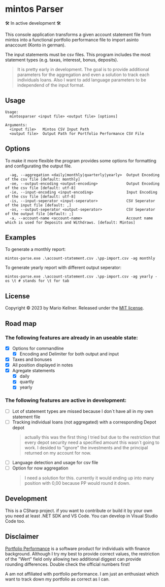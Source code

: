  # mintos Parser
🛠 In active development 🛠

This console application transforms a given account statement file from mintos into a functional portfolio performance file to import asinto anaccount (Konto in german).

The input statements must be csv files. This program includes the most statement types (e.g. taxas, interesst, bonus, deposits).
> It is pretty early in development. The goal is to provide additional parameters for the aggregation and even a solution to track each individuals loans. Also I want to add language parameters to be independend of the input format. 

 ## Usage
 
```cli
Usage:
  mintosparser <input file> <output file> [options]

Arguments:
  <input file>   Mintos CSV Input Path
  <output file>  Output Path for Portfolio Performance CSV File
```

## Options
To make it more flexible the program provides some options for formatting and configurating the output file.
```cli
  -ag, --aggregation <daily|monthly|quarterly|yearly>  Output Encoding of the csv file [default: monthly]
  -oe, --output-encoding <output-encoding>             Output Encoding of the csv file [default: utf-8]
  -ie, --input-encoding <input-encoding>               Input Encoding of the csv file [default: utf-8]
  -is, --input-seperator <input-seperator>             CSV Seperator of the input file [default: ,]
  -os, --output-seperator <output-seperator>           CSV Seperator of the output file [default: ;]
  -a, --account-name <account-name>                    Account name which is used for Deposits and Withdraws. [default: Mintos]
```

## Examples
To generate a monthly report:
```cli 
mintos-parse.exe .\account-statement.csv .\pp-import.csv -ag monthly
```

To generate yearly report with different output seperator:
```cli 
mintos-parse.exe .\account-statement.csv .\pp-import.csv -ag yearly -os \t # stands for \t for tab
```

## License
Copyright &copy; 2023 by Mario Kellner. Released under the [MIT license](https://github.com/Blackspo0n/mintos-parser/blob/main/LICENSE).

## Road map
### The following features are already in an useable state:

* [X] Options for commandline
  * [X] Encoding and Delimiter for both output and input
* [X] Taxes and bonuses
* [X] All position displayed in notes
* [X] Agregate statements
  * [X] daily
  * [X] quartly
  * [X] yearly

### The following features are active in development:

* [ ] Lot of statement types are missed because I don´t have all in my own statement file
* [ ] Tracking individual loans (not aggregated) with a corresponding Depot depot
    > actually this was the first thing I tried but due to the restriction that every depot security need a specified amount this wasn´t going to work. I desided to "ignore" the investments and the principal returned on my account for now.
* [ ] Language detection and usage for csv file
* [ ] Option for now aggregation
    > I need a solution for this. currently it would ending up into many position with 0,00 because PP would round it down.

## Development
This is a CSharp project. if you want to contribute or build it by your own you need at least .NET SDK and VS Code.
You can develop in Visual Studio Code too.

## Disclaimer
[Portfolio Performance](https://www.portfolio-performance.info) is a software product for individuals with finance background. Although I try my best to provide correct values, the restriction of the "Wert" field only allowing two additional diggest can provide rounding differences. Double check the official numbers first!

A am not affiliated with portfolio performance. I am just an enthusiast which want to track down my portfolio as correct as I can.